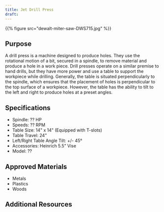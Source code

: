 ```yaml
---
title: Jet Drill Press
draft:
---
```


{{% figure src="dewalt-miter-saw-DWS715.jpg" %}}

## Purpose
A drill press is a machine designed to produce holes. They use the rotational motion of a bit, secured in a spindle, to remove material and produce a hole in a work piece. Drill presses operate on a similar premise to hand drills, but they have more power and use a table to support the workpiece while drilling. Generally, the table is situated perpendicularly to the spindle, which ensures that the placement of holes is perpendicular to the top surface of a workpiece. However, the table has the ability to tilt to the left and right to produce holes at a preset angles.

## Specifications
-  Spindle: ?? HP
-  Speeds: ?? RPM
-  Table Size: 14" x 14" (Equipped with T-slots)
-  Table Travel: 24"
-  Left/Right Table Angle Tilt: +/- 45°
-  Accessories: Heinrich 5.5” Vise
-  Model: ??

## Approved Materials
- Metals
- Plastics
- Woods

## Additional Resources

